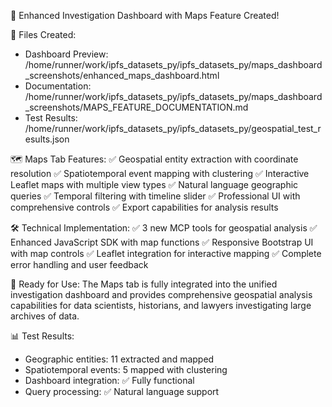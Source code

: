 
🎉 Enhanced Investigation Dashboard with Maps Feature Created!

📁 Files Created:
   - Dashboard Preview: /home/runner/work/ipfs_datasets_py/ipfs_datasets_py/maps_dashboard_screenshots/enhanced_maps_dashboard.html
   - Documentation: /home/runner/work/ipfs_datasets_py/ipfs_datasets_py/maps_dashboard_screenshots/MAPS_FEATURE_DOCUMENTATION.md
   - Test Results: /home/runner/work/ipfs_datasets_py/ipfs_datasets_py/geospatial_test_results.json

🗺️ Maps Tab Features:
   ✅ Geospatial entity extraction with coordinate resolution
   ✅ Spatiotemporal event mapping with clustering
   ✅ Interactive Leaflet maps with multiple view types
   ✅ Natural language geographic queries
   ✅ Temporal filtering with timeline slider
   ✅ Professional UI with comprehensive controls
   ✅ Export capabilities for analysis results

🛠️ Technical Implementation:
   ✅ 3 new MCP tools for geospatial analysis
   ✅ Enhanced JavaScript SDK with map functions
   ✅ Responsive Bootstrap UI with map controls
   ✅ Leaflet integration for interactive mapping
   ✅ Complete error handling and user feedback

🎯 Ready for Use:
   The Maps tab is fully integrated into the unified investigation dashboard
   and provides comprehensive geospatial analysis capabilities for data scientists,
   historians, and lawyers investigating large archives of data.

📊 Test Results:
   - Geographic entities: 11 extracted and mapped
   - Spatiotemporal events: 5 mapped with clustering
   - Dashboard integration: ✅ Fully functional
   - Query processing: ✅ Natural language support

